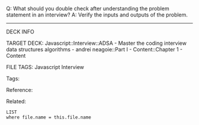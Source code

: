 Q: What should you double check after understanding the problem statement in an interview?
A: Verify the inputs and outputs of the problem.
<!--ID: 1690026322057-->

---

DECK INFO

TARGET DECK: Javascript::Interview::ADSA - Master the coding interview data structures algorithms - andrei neagoie::Part I - Content::Chapter 1 - Content

FILE TAGS: Javascript Interview

Tags:

Reference:

Related:

```dataview
LIST
where file.name = this.file.name
```
